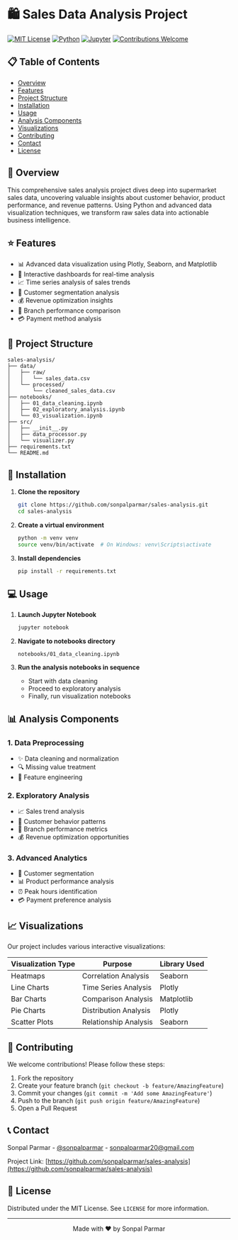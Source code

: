 # 🛍️ Sales Data Analysis Project

[![MIT License](https://img.shields.io/badge/License-MIT-green.svg)](https://choosealicense.com/licenses/mit/)
[![Python](https://img.shields.io/badge/Python-3.7+-blue.svg)](https://www.python.org/)
[![Jupyter](https://img.shields.io/badge/Jupyter-Notebook-orange.svg)](https://jupyter.org/)
[![Contributions Welcome](https://img.shields.io/badge/contributions-welcome-brightgreen.svg?style=flat)](https://github.com/sonpalparmar/sales-analysis/issues)

## 📋 Table of Contents
- [Overview](#-overview)
- [Features](#-features)
- [Project Structure](#-project-structure)
- [Installation](#-installation)
- [Usage](#-usage)
- [Analysis Components](#-analysis-components)
- [Visualizations](#-visualizations)
- [Contributing](#-contributing)
- [Contact](#-contact)
- [License](#-license)

## 🎯 Overview
This comprehensive sales analysis project dives deep into supermarket sales data, uncovering valuable insights about customer behavior, product performance, and revenue patterns. Using Python and advanced data visualization techniques, we transform raw sales data into actionable business intelligence.

## ⭐ Features
- 📊 Advanced data visualization using Plotly, Seaborn, and Matplotlib
- 🔄 Interactive dashboards for real-time analysis
- 📈 Time series analysis of sales trends
- 👥 Customer segmentation analysis
- 💰 Revenue optimization insights
- 🏪 Branch performance comparison
- 💳 Payment method analysis

## 📂 Project Structure
```
sales-analysis/
├── data/
│   ├── raw/
│   │   └── sales_data.csv
│   └── processed/
│       └── cleaned_sales_data.csv
├── notebooks/
│   ├── 01_data_cleaning.ipynb
│   ├── 02_exploratory_analysis.ipynb
│   └── 03_visualization.ipynb
├── src/
│   ├── __init__.py
│   ├── data_processor.py
│   └── visualizer.py
├── requirements.txt
└── README.md
```

## 🚀 Installation

1. **Clone the repository**
   ```bash
   git clone https://github.com/sonpalparmar/sales-analysis.git
   cd sales-analysis
   ```

2. **Create a virtual environment**
   ```bash
   python -m venv venv
   source venv/bin/activate  # On Windows: venv\Scripts\activate
   ```

3. **Install dependencies**
   ```bash
   pip install -r requirements.txt
   ```

## 💻 Usage

1. **Launch Jupyter Notebook**
   ```bash
   jupyter notebook
   ```

2. **Navigate to notebooks directory**
   ```
   notebooks/01_data_cleaning.ipynb
   ```

3. **Run the analysis notebooks in sequence**
   - Start with data cleaning
   - Proceed to exploratory analysis
   - Finally, run visualization notebooks

## 📊 Analysis Components

### 1. Data Preprocessing
- ✨ Data cleaning and normalization
- 🔍 Missing value treatment
- 🔄 Feature engineering

### 2. Exploratory Analysis
- 📈 Sales trend analysis
- 👥 Customer behavior patterns
- 🏪 Branch performance metrics
- 💰 Revenue optimization opportunities

### 3. Advanced Analytics
- 🎯 Customer segmentation
- 📊 Product performance analysis
- ⏰ Peak hours identification
- 💳 Payment preference analysis

## 📈 Visualizations

Our project includes various interactive visualizations:

| Visualization Type | Purpose | Library Used |
|-------------------|---------|--------------|
| Heatmaps | Correlation Analysis | Seaborn |
| Line Charts | Time Series Analysis | Plotly |
| Bar Charts | Comparison Analysis | Matplotlib |
| Pie Charts | Distribution Analysis | Plotly |
| Scatter Plots | Relationship Analysis | Seaborn |

## 🤝 Contributing

We welcome contributions! Please follow these steps:

1. Fork the repository
2. Create your feature branch (`git checkout -b feature/AmazingFeature`)
3. Commit your changes (`git commit -m 'Add some AmazingFeature'`)
4. Push to the branch (`git push origin feature/AmazingFeature`)
5. Open a Pull Request

## 📞 Contact

Sonpal Parmar - [@sonpalparmar](https://twitter.com/sonpalparmar) - sonpalparmar20@gmail.com

Project Link: [https://github.com/sonpalparmar/sales-analysis](https://github.com/sonpalparmar/sales-analysis)

## 📝 License

Distributed under the MIT License. See `LICENSE` for more information.

---
<div align="center">
Made with ❤️ by Sonpal Parmar
</div>
